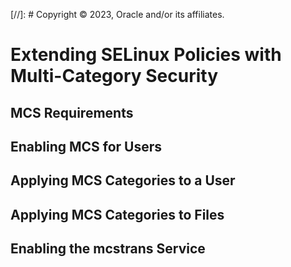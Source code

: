 [//]: # Copyright © 2023, Oracle and/or its affiliates.

# Extending SELinux Policies with Multi-Category Security

## MCS Requirements

## Enabling MCS for Users

## Applying MCS Categories to a User

## Applying MCS Categories to Files

## Enabling the mcstrans Service

